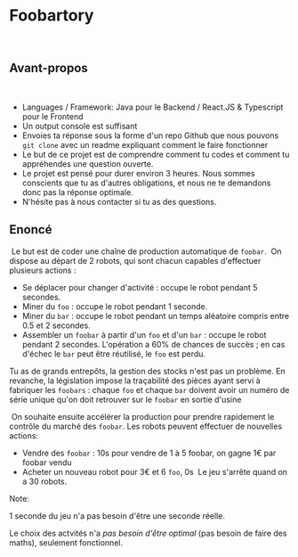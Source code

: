 # Foobartory
​
## Avant-propos
​
-   Languages / Framework: Java pour le Backend / React.JS & Typescript pour le Frontend
-   Un output console est suffisant
-   Envoies ta réponse sous la forme d'un repo Github que nous pouvons `git clone` avec un readme expliquant comment le faire fonctionner
-   Le but de ce projet est de comprendre comment tu codes et comment tu appréhendes une question ouverte.
-   Le projet est pensé pour durer environ 3 heures. Nous sommes conscients que tu as d'autres obligations, et nous ne te demandons donc pas la réponse optimale.
-   N'hésite pas à nous contacter si tu as des questions.
​
## Enoncé
​
Le but est de coder une chaîne de production automatique de `foobar`.
​
On dispose au départ de 2 robots, qui sont chacun capables d'effectuer plusieurs actions :
​
-   Se déplacer pour changer d'activité : occupe le robot pendant 5 secondes.
-   Miner du `foo` : occupe le robot pendant 1 seconde.
-   Miner du `bar` : occupe le robot pendant un temps aléatoire compris entre 0.5 et 2 secondes.
-   Assembler un `foobar` à partir d'un `foo` et d'un `bar` : occupe le robot pendant 2 secondes. L'opération a 60% de chances de succès ; en cas d'échec le `bar` peut être réutilisé, le `foo` est perdu.
​

Tu as de grands entrepôts, la gestion des stocks n'est pas un problème.
En revanche, la législation impose la traçabilité des pièces ayant servi à fabriquer les `foobars` : chaque `foo` et chaque `bar` doivent avoir un numéro de série unique qu'on doit retrouver sur le `foobar` en sortie d'usine

​
On souhaite ensuite accélérer la production pour prendre rapidement le contrôle du marché des `foobar`. Les robots peuvent effectuer de nouvelles actions:

-   Vendre des `foobar` : 10s pour vendre de 1 à 5 foobar, on gagne 1€ par foobar vendu
-   Acheter un nouveau robot pour 3€ et 6 `foo`, 0s
​
Le jeu s'arrête quand on a 30 robots.
​

Note:

1 seconde du jeu n'a pas besoin d'être une seconde réelle.


Le choix des actvités n'a _pas besoin d'être optimal_ (pas besoin de faire des maths), seulement fonctionnel.

